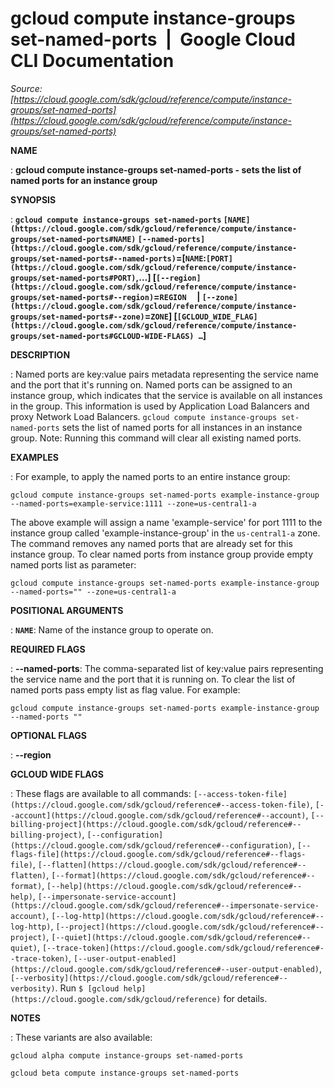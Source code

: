 # gcloud compute instance-groups set-named-ports  |  Google Cloud CLI Documentation

*Source: [https://cloud.google.com/sdk/gcloud/reference/compute/instance-groups/set-named-ports](https://cloud.google.com/sdk/gcloud/reference/compute/instance-groups/set-named-ports)*

**NAME**

: **gcloud compute instance-groups set-named-ports - sets the list of named ports for an instance group**

**SYNOPSIS**

: **`gcloud compute instance-groups set-named-ports` `[NAME](https://cloud.google.com/sdk/gcloud/reference/compute/instance-groups/set-named-ports#NAME)` `[--named-ports](https://cloud.google.com/sdk/gcloud/reference/compute/instance-groups/set-named-ports#--named-ports)`=[`NAME`:`[PORT](https://cloud.google.com/sdk/gcloud/reference/compute/instance-groups/set-named-ports#PORT)`,…] [`[--region](https://cloud.google.com/sdk/gcloud/reference/compute/instance-groups/set-named-ports#--region)`=`REGION`     | `[--zone](https://cloud.google.com/sdk/gcloud/reference/compute/instance-groups/set-named-ports#--zone)`=`ZONE`] [`[GCLOUD_WIDE_FLAG](https://cloud.google.com/sdk/gcloud/reference/compute/instance-groups/set-named-ports#GCLOUD-WIDE-FLAGS) …`]**

**DESCRIPTION**

: Named ports are key:value pairs metadata representing the service name and the
port that it's running on. Named ports can be assigned to an instance group,
which indicates that the service is available on all instances in the group.
This information is used by Application Load Balancers and proxy Network Load
Balancers.
`gcloud compute instance-groups set-named-ports` sets the list of
named ports for all instances in an instance group.
Note: Running this command will clear all existing named ports.

**EXAMPLES**

: For example, to apply the named ports to an entire instance group:

```
gcloud compute instance-groups set-named-ports example-instance-group --named-ports=example-service:1111 --zone=us-central1-a
```

The above example will assign a name 'example-service' for port 1111 to the
instance group called 'example-instance-group' in the
``us-central1-a`` zone. The command removes any
named ports that are already set for this instance group.
To clear named ports from instance group provide empty named ports list as
parameter:

```
gcloud compute instance-groups set-named-ports example-instance-group --named-ports="" --zone=us-central1-a
```

**POSITIONAL ARGUMENTS**

: **`NAME`**:
Name of the instance group to operate on.

**REQUIRED FLAGS**

: **--named-ports**:
The comma-separated list of key:value pairs representing the service name and
the port that it is running on.
To clear the list of named ports pass empty list as flag value. For example:

```
gcloud compute instance-groups set-named-ports example-instance-group --named-ports ""
```

**OPTIONAL FLAGS**

: **--region**

**GCLOUD WIDE FLAGS**

: These flags are available to all commands: `[--access-token-file](https://cloud.google.com/sdk/gcloud/reference#--access-token-file)`,
`[--account](https://cloud.google.com/sdk/gcloud/reference#--account)`, `[--billing-project](https://cloud.google.com/sdk/gcloud/reference#--billing-project)`,
`[--configuration](https://cloud.google.com/sdk/gcloud/reference#--configuration)`,
`[--flags-file](https://cloud.google.com/sdk/gcloud/reference#--flags-file)`,
`[--flatten](https://cloud.google.com/sdk/gcloud/reference#--flatten)`, `[--format](https://cloud.google.com/sdk/gcloud/reference#--format)`, `[--help](https://cloud.google.com/sdk/gcloud/reference#--help)`, `[--impersonate-service-account](https://cloud.google.com/sdk/gcloud/reference#--impersonate-service-account)`,
`[--log-http](https://cloud.google.com/sdk/gcloud/reference#--log-http)`,
`[--project](https://cloud.google.com/sdk/gcloud/reference#--project)`, `[--quiet](https://cloud.google.com/sdk/gcloud/reference#--quiet)`, `[--trace-token](https://cloud.google.com/sdk/gcloud/reference#--trace-token)`, `[--user-output-enabled](https://cloud.google.com/sdk/gcloud/reference#--user-output-enabled)`,
`[--verbosity](https://cloud.google.com/sdk/gcloud/reference#--verbosity)`.
Run `$ [gcloud help](https://cloud.google.com/sdk/gcloud/reference)` for details.

**NOTES**

: These variants are also available:

```
gcloud alpha compute instance-groups set-named-ports
```

```
gcloud beta compute instance-groups set-named-ports
```